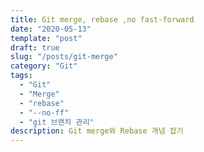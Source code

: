 ```yaml
---
title: Git merge, rebase ,no fast-forward
date: "2020-05-13"
template: "post"
draft: true
slug: "/posts/git-merge"
category: "Git"
tags:
  - "Git"
  - "Merge"
  - "rebase"
  - "--no-ff"
  - "git 브랜치 관리"
description: Git merge와 Rebase 개념 잡기
---
```

